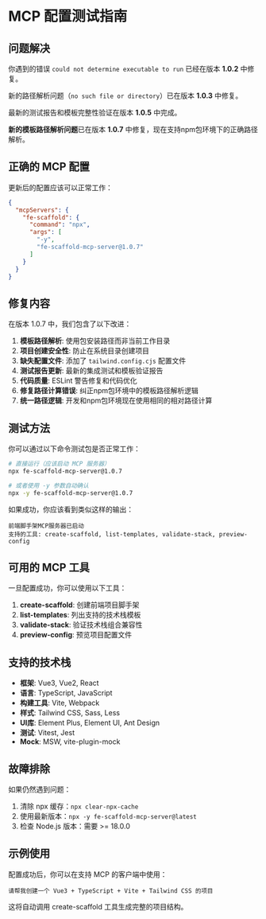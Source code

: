 # MCP 配置测试指南

## 问题解决

你遇到的错误 `could not determine executable to run` 已经在版本 **1.0.2** 中修复。

新的路径解析问题（`no such file or directory`）已在版本 **1.0.3** 中修复。

最新的测试报告和模板完整性验证在版本 **1.0.5** 中完成。

**新的模板路径解析问题**已在版本 **1.0.7** 中修复，现在支持npm包环境下的正确路径解析。

## 正确的 MCP 配置

更新后的配置应该可以正常工作：

```json
{
  "mcpServers": {
    "fe-scaffold": {
      "command": "npx",
      "args": [
        "-y",
        "fe-scaffold-mcp-server@1.0.7"
      ]
    }
  }
}
```

## 修复内容

在版本 1.0.7 中，我们包含了以下改进：

1. **模板路径解析**: 使用包安装路径而非当前工作目录
2. **项目创建安全性**: 防止在系统目录创建项目
3. **缺失配置文件**: 添加了 `tailwind.config.cjs` 配置文件
4. **测试报告更新**: 最新的集成测试和模板验证报告
5. **代码质量**: ESLint 警告修复和代码优化
6. **修复路径计算错误**: 纠正npm包环境中的模板路径解析逻辑
7. **统一路径逻辑**: 开发和npm包环境现在使用相同的相对路径计算

## 测试方法

你可以通过以下命令测试包是否正常工作：

```bash
# 直接运行（应该启动 MCP 服务器）
npx fe-scaffold-mcp-server@1.0.7

# 或者使用 -y 参数自动确认
npx -y fe-scaffold-mcp-server@1.0.7
```

如果成功，你应该看到类似这样的输出：
```
前端脚手架MCP服务器已启动
支持的工具: create-scaffold, list-templates, validate-stack, preview-config
```

## 可用的 MCP 工具

一旦配置成功，你可以使用以下工具：

1. **create-scaffold**: 创建前端项目脚手架
2. **list-templates**: 列出支持的技术栈模板
3. **validate-stack**: 验证技术栈组合兼容性
4. **preview-config**: 预览项目配置文件

## 支持的技术栈

- **框架**: Vue3, Vue2, React
- **语言**: TypeScript, JavaScript  
- **构建工具**: Vite, Webpack
- **样式**: Tailwind CSS, Sass, Less
- **UI库**: Element Plus, Element UI, Ant Design
- **测试**: Vitest, Jest
- **Mock**: MSW, vite-plugin-mock

## 故障排除

如果仍然遇到问题：

1. 清除 npx 缓存：`npx clear-npx-cache`
2. 使用最新版本：`npx -y fe-scaffold-mcp-server@latest`
3. 检查 Node.js 版本：需要 >= 18.0.0

## 示例使用

配置成功后，你可以在支持 MCP 的客户端中使用：

```
请帮我创建一个 Vue3 + TypeScript + Vite + Tailwind CSS 的项目
```

这将自动调用 create-scaffold 工具生成完整的项目结构。